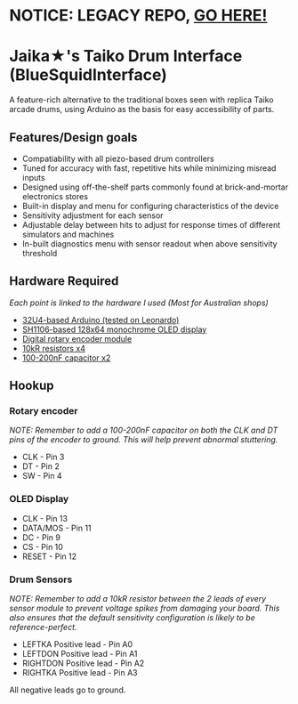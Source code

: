  # NOTICE: LEGACY REPO, [GO HERE!](https://github.com/Jaika1/Taiko-Controller)
 
 # Jaika★'s Taiko Drum Interface (BlueSquidInterface)

 A feature-rich alternative to the traditional boxes seen with replica Taiko arcade drums, using Arduino as the basis for easy accessibility of parts.

## Features/Design goals
- Compatiability with all piezo-based drum controllers
- Tuned for accuracy with fast, repetitive hits while minimizing misread inputs
- Designed using off-the-shelf parts commonly found at brick-and-mortar electronics stores
- Built-in display and menu for configuring characteristics of the device
- Sensitivity adjustment for each sensor
- Adjustable delay between hits to adjust for response times of different simulators and machines
- In-built diagnostics menu with sensor readout when above sensitivity threshold
## Hardware Required
 _Each point is linked to the hardware I used (Most for Australian shops)_
- [32U4-based Arduino (tested on Leonardo)](https://store.arduino.cc/products/arduino-leonardo-with-headers)
- [SH1106-based 128x64 monochrome OLED display](https://www.jaycar.com.au/duinotech-1-3-inch-monochrome-oled-display/p/XC3728?pos=1&queryId=0f307bbf4cca92e764d02f5813176d98)
- [Digital rotary encoder module](https://www.jaycar.com.au/digital-rotation-sensor-for-arduino/p/XC3736)
- [10kR resistors x4](https://www.jaycar.com.au/10k-ohm-0-5-watt-metal-film-resistors-pack-of-8/p/RR0596)
- [100-200nF capacitor x2](https://www.jaycar.com.au/100nf-50vdc-ceramic-capacitors-pack-of-2/p/RC5360)

## Hookup 
### Rotary encoder
_NOTE: Remember to add a 100-200nF capacitor on both the CLK and DT pins of the encoder to ground. This will help prevent abnormal stuttering._
 - CLK - Pin 3
 - DT  - Pin 2
 - SW  - Pin 4
### OLED Display
- CLK - Pin 13
- DATA/MOS - Pin 11
- DC - Pin 9
- CS - Pin 10
- RESET - Pin 12
### Drum Sensors
_NOTE: Remember to add a 10kR resistor between the 2 leads of every sensor module to prevent voltage spikes from damaging your board. This also ensures that the default sensitivity configuration is likely to be reference-perfect._
 * LEFTKA Positive lead - Pin A0
 * LEFTDON Positive lead - Pin A1
 * RIGHTDON Positive lead - Pin A2
 * RIGHTKA Positive lead - Pin A3

All negative leads go to ground.
